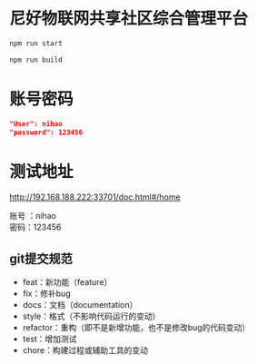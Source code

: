 尼好物联网共享社区综合管理平台
===

```bash
npm run start

npm run build
```

# 账号密码

```json
"User": nihao
"password": 123456
```

# 测试地址

http://192.168.188.222:33701/doc.html#/home

账号 ：nihao  
密码：123456

## git提交规范


- feat：新功能（feature）
- fix：修补bug
- docs：文档（documentation）
- style：格式（不影响代码运行的变动）
- refactor：重构（即不是新增功能，也不是修改bug的代码变动）
- test：增加测试
- chore：构建过程或辅助工具的变动

